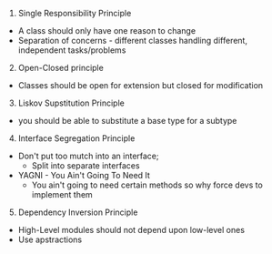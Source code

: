 1. Single Responsibility Principle
- A class should only have one reason to change
- Separation of concerns - different classes handling different, independent tasks/problems

2. Open-Closed principle
- Classes should be open for extension but closed for modification

3. Liskov Supstitution Principle
- you should be able to substitute a base type for a subtype

4. Interface Segregation Principle
- Don't put too mutch into an interface;
  - Split into separate interfaces
- YAGNI - You Ain't Going To Need It
  - You ain't going to need certain methods so why force devs to implement them

5. Dependency Inversion Principle
- High-Level modules should not depend upon low-level ones
- Use apstractions